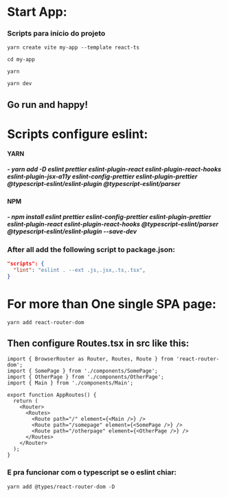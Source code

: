 # Start App:

### Scripts para início do projeto

```yarn
yarn create vite my-app --template react-ts
```

```yarn
cd my-app
```

```yarn
yarn
```

```yarn
yarn dev
```

## Go run and happy!

# Scripts configure eslint:

#### YARN

##### - yarn add -D eslint prettier eslint-plugin-react eslint-plugin-react-hooks eslint-plugin-jsx-a11y eslint-config-prettier eslint-plugin-prettier @typescript-eslint/eslint-plugin @typescript-eslint/parser

#### NPM

##### - npm install eslint prettier eslint-config-prettier eslint-plugin-prettier eslint-plugin-react eslint-plugin-react-hooks @typescript-eslint/parser @typescript-eslint/eslint-plugin --save-dev

### After all add the following script to package.json:

```json
"scripts": {
  "lint": "eslint . --ext .js,.jsx,.ts,.tsx",
}
```

# For more than One single SPA page:

```yarn
yarn add react-router-dom
```

## Then configure Routes.tsx in src like this:

```tsx
import { BrowserRouter as Router, Routes, Route } from 'react-router-dom';
import { SomePage } from './components/SomePage';
import { OtherPage } from './components/OtherPage';
import { Main } from './components/Main';

export function AppRoutes() {
  return (
    <Router>
      <Routes>
        <Route path="/" element={<Main />} />
        <Route path="/somepage" element={<SomePage />} />
        <Route path="/otherpage" element={<OtherPage />} />
      </Routes>
    </Router>
  );
}
```

### E pra funcionar com o typescript se o eslint chiar:

```yarn
yarn add @types/react-router-dom -D
```
